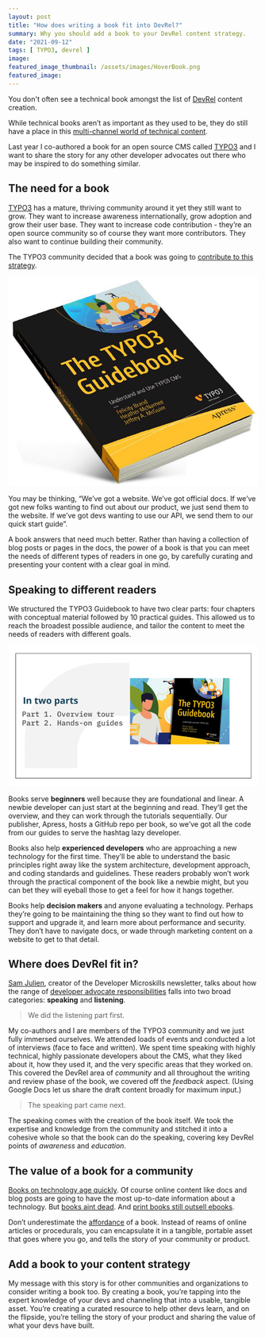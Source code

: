 ```yaml
---
layout: post
title: "How does writing a book fit into DevRel?"
summary: Why you should add a book to your DevRel content strategy.
date: "2021-09-12"
tags: [ TYPO3, devrel ]
image: 
featured_image_thumbnail: /assets/images/HoverBook.png
featured_image: 
---
```


You don't often see a technical book amongst the list of [DevRel](https://devrel.co/about/) content creation. 

While technical books aren’t as important as they used to be, they do still have a place in this
[multi-channel world of technical content](https://www.stephaniemorillo.co/post/content-strategy-for-devrel-teams-a-primer). 

Last year I co-authored a book for an open source CMS called [TYPO3](https://typo3.org/) and I want to share the story for any other developer advocates out there who may be inspired to do something similar.

## The need for a book

[TYPO3](https://typo3.org/) has a mature, thriving community around it yet they still want to grow. They want to increase awareness internationally, grow adoption and grow their user base. They want to increase code contribution - they’re an open source community so of course they want more contributors. They also want to continue building their community. 

The TYPO3 community decided that a book was going to [contribute to this strategy](https://typo3.org/article/the-typo3-guidebook-is-available-for-pre-order). 

![Book Cover](/assets/images/HoverBook.png?w=100)

You may be thinking, “We’ve got a website. We’ve got official docs. If we’ve got new folks wanting to find out about our product, we just send them to the website. If we’ve got devs wanting to use our API, we send them to our quick start guide”. 

A book answers that need much better. Rather than having a collection of blog posts or pages in the docs, the power of a book is that you can meet the needs of different types of readers in one go, by carefully curating and presenting your content with a clear goal in mind.


##  Speaking to different readers

We structured the TYPO3 Guidebook to have two clear parts: four chapters with conceptual material followed by 10 practical guides. 
This allowed us to reach the broadest possible audience, and tailor the content to meet the needs of readers with different goals.

![Book has two parts](/assets/images/Book2parts.png) 

Books serve **beginners** well because they are foundational and linear. A newbie developer can just start at the beginning and read. They’ll get the overview, and they can work through the tutorials sequentially. Our publisher, Apress, hosts a GitHub repo per book, so we’ve got all the code from our guides to serve the hashtag lazy developer.

Books also help **experienced developers** who are approaching a new technology for the first time. They’ll be able to understand the basic principles right away like the system architecture, development approach, and coding standards and guidelines. These readers probably won’t work through the practical component of the book like a newbie might, but you can bet they will eyeball those to get a feel for how it hangs together. 

Books help **decision makers** and anyone evaluating a technology. Perhaps they’re going to be maintaining the thing so they want to find out how to support and upgrade it, 
and learn more about performance and security. They don’t have to navigate docs, or wade through marketing content on a website to get to that detail. 


##  Where does DevRel fit in?

[Sam Julien](https://www.samjulien.com/), creator of the Developer Microskills newsletter, talks about how the range of [developer advocate responsibilities](https://www.samjulien.com/what-is-a-developer-advocate) falls into two broad categories: **speaking** and **listening**. 

> We did the listening part first.

My co-authors and I are members of the TYPO3 community and we just fully immersed ourselves. We attended loads of events and conducted a lot of interviews (face to face and written). We spent time speaking with highly technical, highly passionate developers about the CMS, what they liked about it, how they used it, and the very specific areas that they worked on. This covered the DevRel area of _community_ and all throughout the writing and review phase of the book, we covered off the _feedback_ aspect. (Using Google Docs let us share the draft content broadly for maximum input.)

> The speaking part came next.

The speaking comes with the creation of the book itself. We took the expertise and knowledge from the community and stitched it into a cohesive whole so that the book can do the speaking, covering key DevRel points of _awareness_ and _education_. 

## The value of a book for a community

[Books on technology age quickly](https://techpatio.com/2021/guest-posts/how-to-keep-your-technology-book-current). Of course online content like docs and blog posts are going to have the most up-to-date information about a technology. But [books aint dead](https://perceptions.substack.com/p/why-havent-physical-books-died-yet). And [print books still outsell ebooks](https://www.cnbc.com/2019/09/19/physical-books-still-outsell-e-books-and-heres-why.html). 

Don’t underestimate the [affordance](https://www.interaction-design.org/literature/book/the-glossary-of-human-computer-interaction/affordances) of a book. Instead of reams of online articles or procedurals, you can encapsulate it in a tangible, portable asset that goes where you go, and tells the story of your community or product.

## Add a book to your content strategy

My message with this story is for other communities and organizations to consider writing a book too. 
By creating a book, you’re tapping into the expert knowledge of your devs and channeling that into a usable, tangible asset. 
You’re creating a curated resource to help other devs learn, and on the flipside, you’re telling the story of your product and sharing the value of what your devs have built. 
